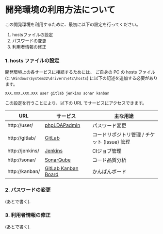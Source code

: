 開発環境の利用方法について
==========================

この開発環境を利用するために、最初に以下の設定を行ってください。
1.  hostsファイルの設定
2.  パスワードの変更
3.  利用者情報の修正


### 1. hosts ファイルの設定
開発環境上の各サービスに接続するためには、
ご自身の PC の hosts ファイル (`C:\Windows\System32\drivers\etc\hosts`)
に以下の記述を追加する必要があります。

```
XXX.XXX.XXX.XXX user gitlab jenkins sonar kanban
```

この設定を行うことにより、以下の URL でサービスにアクセスできます。

URL             | サービス                                                | 主な用途
--------------- | ------------------------------------------------------- | ---------------------------------------------
http://user/    | [phpLDAPadmin](http://phpldapadmin.sourceforge.net/)    | パスワード変更
http://gitlab/  | [GitLab](https://gitlab.com/)                           | コードリポジトリ管理 / チケット (Issue) 管理
http://jenkins/ | [Jenkins](https://jenkins-ci.org/)                      | CIジョブ管理
http://sonar/   | [SonarQube](http://www.sonarqube.org/)                  | コード品質分析
http://kanban/  | [GitLab Kanban Board](http://kanban.leanlabs.io/)       | かんばんボード


### 2. パスワードの変更
(あとで書く).

### 3. 利用者情報の修正
(あとで書く).
